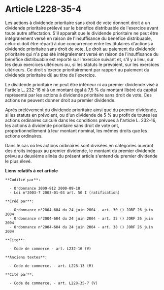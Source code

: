 # Article L228-35-4

Les actions à dividende prioritaire sans droit de vote donnent droit à un dividende prioritaire prélevé sur le bénéfice
distribuable de l'exercice avant toute autre affectation. S'il apparaît que le dividende prioritaire ne peut être
intégralement versé en raison de l'insuffisance du bénéfice distribuable, celui-ci doit être réparti à due concurrence entre
les titulaires d'actions à dividende prioritaire sans droit de vote. Le droit au paiement du dividende prioritaire qui n'a
pas été intégralement versé en raison de l'insuffisance du bénéfice distribuable est reporté sur l'exercice suivant et, s'il
y a lieu, sur les deux exercices ultérieurs ou, si les statuts le prévoient, sur les exercices ultérieurs. Ce droit s'exerce
prioritairement par rapport au paiement du dividende prioritaire dû au titre de l'exercice. 

Le dividende prioritaire ne peut être inférieur ni au premier dividende visé à l'article L. 232-16 ni à un montant égal à 7,5
% du montant libéré du capital représenté par les actions à dividende prioritaire sans droit de vote. Ces actions ne peuvent
donner droit au premier dividende. 

Après prélèvement du dividende prioritaire ainsi que du premier dividende, si les statuts en prévoient, ou d'un dividende de
5 % au profit de toutes les actions ordinaires calculé dans les conditions prévues à l'article L. 232-16, les actions à
dividende prioritaire sans droit de vote ont, proportionnellement à leur montant nominal, les mêmes droits que les actions
ordinaires. 

Dans le cas où les actions ordinaires sont divisées en catégories ouvrant des droits inégaux au premier dividende, le montant
du premier dividende prévu au deuxième alinéa du présent article s'entend du premier dividende le plus élevé.

**Liens relatifs à cet article**

	**Codifié par**:

	  - Ordonnance 2000-912 2000-09-18
	  - Loi n°2003-7 2003-01-03 art. 50 I (ratification)

	**Créé par**:

	  - Ordonnance n°2004-604 du 24 juin 2004 - art. 30 () JORF 26 juin 2004
	  - Ordonnance n°2004-604 du 24 juin 2004 - art. 35 () JORF 26 juin 2004
	  - Ordonnance n°2004-604 du 24 juin 2004 - art. 38 () JORF 26 juin 2004

	**Cite**:

	  - Code de commerce - art. L232-16 (V)

	**Anciens textes**:

	  - Code de commerce. - art. L228-13 (M)

	**Cité par**:

	  - Code de commerce. - art. L228-35-7 (V)
